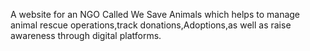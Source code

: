 A website for an NGO Called We Save Animals which helps to manage animal rescue operations,track donations,Adoptions,as well as raise awareness through digital platforms.
